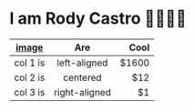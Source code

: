 # I am Rody Castro 👋👨🏻‍💻
| [image](https://user-images.githubusercontent.com/72664020/130332338-0d86f601-9164-412f-8b85-7f322d71995d.png)   |      Are      |  Cool |
|----------|:-------------:|------:|
| col 1 is |  left-aligned | $1600 |
| col 2 is |    centered   |   $12 |
| col 3 is | right-aligned |    $1 |

